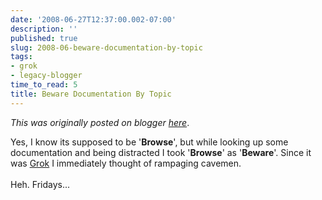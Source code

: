 ```yaml
---
date: '2008-06-27T12:37:00.002-07:00'
description: ''
published: true
slug: 2008-06-beware-documentation-by-topic
tags:
- grok
- legacy-blogger
time_to_read: 5
title: Beware Documentation By Topic
---
```


*This was originally posted on blogger [here](https://pydanny.blogspot.com/2008/06/beware-documentation-by-topic.html)*.

Yes, I know its supposed to be '<span style="font-weight: bold;">Browse</span>', but while looking up some documentation and being distracted I took '<span style="font-weight: bold;">Browse</span>' as '<span style="font-weight: bold;">Beware</span>'.  Since it was <a href="http://grok.zope.org">Grok</a> I immediately thought of rampaging cavemen.<br /><br />Heh.  Fridays...